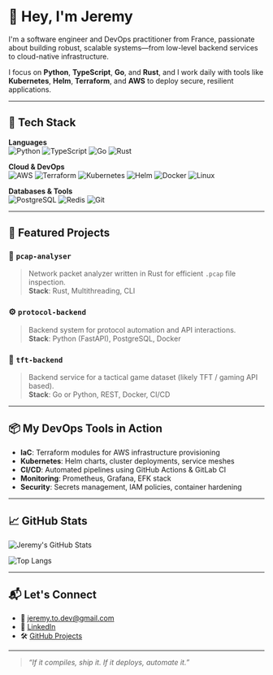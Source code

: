 # 👋 Hey, I'm Jeremy

I'm a software engineer and DevOps practitioner from France, passionate about building robust, scalable systems—from low-level backend services to cloud-native infrastructure.

I focus on **Python**, **TypeScript**, **Go**, and **Rust**, and I work daily with tools like **Kubernetes**, **Helm**, **Terraform**, and **AWS** to deploy secure, resilient applications.

---

## 🧰 Tech Stack

**Languages**  
![Python](https://img.shields.io/badge/-Python-3776AB?style=flat-square&logo=python&logoColor=white)
![TypeScript](https://img.shields.io/badge/-TypeScript-3178C6?style=flat-square&logo=typescript&logoColor=white)
![Go](https://img.shields.io/badge/-Go-00ADD8?style=flat-square&logo=go&logoColor=white)
![Rust](https://img.shields.io/badge/-Rust-black?style=flat-square&logo=rust)

**Cloud & DevOps**  
![AWS](https://img.shields.io/badge/-AWS-232F3E?style=flat-square&logo=amazonaws&logoColor=white)
![Terraform](https://img.shields.io/badge/-Terraform-7B42BC?style=flat-square&logo=terraform&logoColor=white)
![Kubernetes](https://img.shields.io/badge/-Kubernetes-326CE5?style=flat-square&logo=kubernetes&logoColor=white)
![Helm](https://img.shields.io/badge/-Helm-0F1689?style=flat-square&logo=helm&logoColor=white)
![Docker](https://img.shields.io/badge/-Docker-2496ED?style=flat-square&logo=docker&logoColor=white)
![Linux](https://img.shields.io/badge/-Linux-FCC624?style=flat-square&logo=linux&logoColor=black)

**Databases & Tools**  
![PostgreSQL](https://img.shields.io/badge/-PostgreSQL-336791?style=flat-square&logo=postgresql&logoColor=white)
![Redis](https://img.shields.io/badge/-Redis-DC382D?style=flat-square&logo=redis&logoColor=white)
![Git](https://img.shields.io/badge/-Git-F05032?style=flat-square&logo=git&logoColor=white)

---

## 🚀 Featured Projects

### 🐍 `pcap-analyser`
> Network packet analyzer written in Rust for efficient `.pcap` file inspection.  
**Stack**: Rust, Multithreading, CLI

### ⚙️ `protocol-backend`
> Backend system for protocol automation and API interactions.  
**Stack**: Python (FastAPI), PostgreSQL, Docker

### 🎯 `tft-backend`
> Backend service for a tactical game dataset (likely TFT / gaming API based).  
**Stack**: Go or Python, REST, Docker, CI/CD

---

## 📦 My DevOps Tools in Action

- **IaC**: Terraform modules for AWS infrastructure provisioning  
- **Kubernetes**: Helm charts, cluster deployments, service meshes  
- **CI/CD**: Automated pipelines using GitHub Actions & GitLab CI  
- **Monitoring**: Prometheus, Grafana, EFK stack  
- **Security**: Secrets management, IAM policies, container hardening

---

## 📈 GitHub Stats

![Jeremy's GitHub Stats](https://github-readme-stats.vercel.app/api?username=jeremy-to&show_icons=true&theme=github_dark&count_private=true)

![Top Langs](https://github-readme-stats.vercel.app/api/top-langs/?username=jeremy-to&layout=compact&theme=github_dark)

---

## 📬 Let's Connect

- 📧 jeremy.to.dev@gmail.com  
- 💼 [LinkedIn](https://www.linkedin.com/in/jeremy-to)  
- 🛠️ [GitHub Projects](https://github.com/jeremy-to?tab=repositories)

---

> *“If it compiles, ship it. If it deploys, automate it.”*
